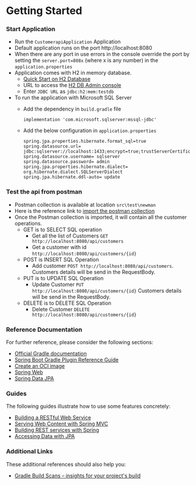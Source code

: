 # Getting Started

### Start Application
* Run the `CustomerapiApplication` Application
* Default application runs on the port http://localhost:8080
* When there are any port in use errors in the console override the port by setting the `server.port=808x` (where x is any number) in the `application.properties`
* Application comes with H2 in memory database.
  * [Quick Start on H2 Database](https://www.h2database.com/html/quickstart.html)
  * URL to access the [H2 DB Admin console](http://localhost:8080/h2-console)
  * Enter `JDBC URL` as  `jdbc:h2:mem:testdb`
* To run the application with Microsoft SQL Server
  * Add the dependency in `build.gradle` file
    ```
    implementation 'com.microsoft.sqlserver:mssql-jdbc'
    ```

  * Add the below configuration in `application.properties`
    ```
    spring.jpa.properties.hibernate.format_sql=true
    spring.datasource.url= jdbc:sqlserver://localhost:1433;encrypt=true;trustServerCertificate=true;databaseName=sqlserver_db
    spring.datasource.username= sqlserver
    spring.datasource.password= admin
    spring.jpa.properties.hibernate.dialect= org.hibernate.dialect.SQLServerDialect
    spring.jpa.hibernate.ddl-auto= update
    ```
### Test the api from postman
* Postman collection is available at location `src\test\newman`
* Here is the reference link to [import the postman collection](https://learning.postman.com/docs/getting-started/importing-and-exporting/importing-data/)
* Once the Postman collection is imported, it will contain all the customer operations.
  * GET is to SELECT SQL operation
    * Get all the list of Customers `GET http://localhost:8080/api/customers`
    * Get a customer with id `http://localhost:8080/api/customers/{id}`
  * POST is INSERT SQL Operation
    * Add customer `POST http://localhost:8080/api/customers`. Customers details will be send in the RequestBody.
  * PUT is to UPDATE SQL Operation
    * Update Customer `PUT http://localhost:8080/api/customers/{id}` Customers details will be send in the RequestBody.
  * DELETE is to DELETE SQL Operation
    * Delete Customer `DELETE http://localhost:8080/api/customers/{id}`

### Reference Documentation
For further reference, please consider the following sections:

* [Official Gradle documentation](https://docs.gradle.org)
* [Spring Boot Gradle Plugin Reference Guide](https://docs.spring.io/spring-boot/docs/3.2.5/gradle-plugin/reference/html/)
* [Create an OCI image](https://docs.spring.io/spring-boot/docs/3.2.5/gradle-plugin/reference/html/#build-image)
* [Spring Web](https://docs.spring.io/spring-boot/docs/3.2.5/reference/htmlsingle/index.html#web)
* [Spring Data JPA](https://docs.spring.io/spring-boot/docs/3.2.5/reference/htmlsingle/index.html#data.sql.jpa-and-spring-data)

### Guides
The following guides illustrate how to use some features concretely:

* [Building a RESTful Web Service](https://spring.io/guides/gs/rest-service/)
* [Serving Web Content with Spring MVC](https://spring.io/guides/gs/serving-web-content/)
* [Building REST services with Spring](https://spring.io/guides/tutorials/rest/)
* [Accessing Data with JPA](https://spring.io/guides/gs/accessing-data-jpa/)

### Additional Links
These additional references should also help you:

* [Gradle Build Scans – insights for your project's build](https://scans.gradle.com#gradle)
